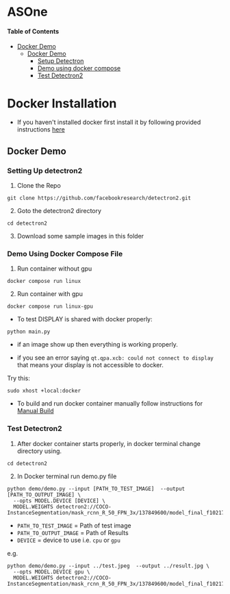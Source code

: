 # ASOne

#### Table of Contents

- [Docker Demo](#docker-demo)
  - [Docker Demo](#docker-demo-1)
    - [Setup Detectron](#setup-detectron)
    - [Demo using docker compose](#demo-using-docker-compose-file)
    - [Test Detectron2](#test-detectron2)

# Docker Installation

- If you haven't installed docker first install it by following provided instructions [here](README.md)

## Docker Demo

### Setting Up detectron2

1. Clone the Repo

```
git clone https://github.com/facebookresearch/detectron2.git
```

2. Goto the detectron2 directory

```
cd detectron2
```

3. Download some sample images in this folder

### Demo Using Docker Compose File

1. Run container without gpu

```
docker compose run linux
```

2. Run container with gpu

```
docker compose run linux-gpu
```

- To test DISPLAY is shared with docker properly:

```
python main.py
```

- if an image show up then everything is working properly.

- if you see an error saying `qt.qpa.xcb: could not connect to display` that means your display is not accessible to docker.

Try this:
```
sudo xhost +local:docker
```

- To build and run docker container manually follow instructions for [Manual Build](Manual-Build.md)


### Test Detectron2

1. After docker container starts properly, in docker terminal change directory using.

```
cd detectron2
```

2. In Docker terminal run demo.py file

```
python demo/demo.py --input [PATH_TO_TEST_IMAGE]  --output [PATH_TO_OUTPUT_IMAGE] \
  --opts MODEL.DEVICE [DEVICE] \
  MODEL.WEIGHTS detectron2://COCO-InstanceSegmentation/mask_rcnn_R_50_FPN_3x/137849600/model_final_f10217.pkl
```

- `PATH_TO_TEST_IMAGE` = Path of test image
- `PATH_TO_OUTPUT_IMAGE` = Path of Results
- `DEVICE` = device to use i.e. `cpu` or `gpu`

e.g.
```
python demo/demo.py --input ../test.jpeg  --output ../result.jpg \
  --opts MODEL.DEVICE gpu \
  MODEL.WEIGHTS detectron2://COCO-InstanceSegmentation/mask_rcnn_R_50_FPN_3x/137849600/model_final_f10217.pkl
```
